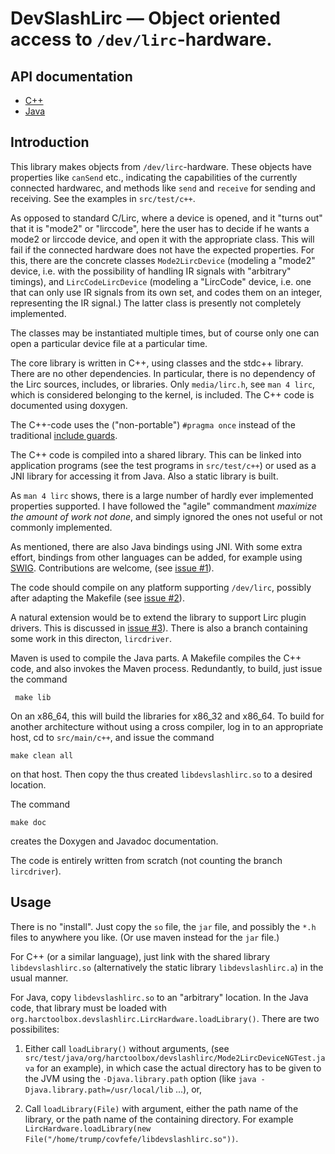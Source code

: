 # DevSlashLirc &mdash; Object oriented access to `/dev/lirc`-hardware.

## API documentation

* [C++](https://bengtmartensson.github.io/DevSlashLirc/cpp/)
* [Java](https://bengtmartensson.github.io/DevSlashLirc/java/)

## Introduction
This library makes objects from `/dev/lirc`-hardware. These objects have properties like `canSend` etc.,
indicating the capabilities of the currently connected hardwarec, and methods like `send` and `receive`
for sending and receiving. See the examples in `src/test/c++`.

As opposed to standard C/Lirc, where a device is opened, and it "turns out" that it is "mode2" or "lirccode",
here the user has to decide if he wants a mode2 or lirccode device, and open it with the appropriate class.
This will fail if the connected hardware does not have the expected properties.  For this,
there are the concrete classes `Mode2LircDevice` (modeling a "mode2" device, i.e. with the possibility of
handling IR signals with "arbitrary" timings), and `LircCodeLircDevice` (modeling a "LircCode" device, i.e.
one that can only use IR signals from its own set, and codes them on an integer, representing the IR
signal.) The latter class is presently not completely implemented.

The classes may be instantiated multiple times,
but of course only one can open a particular device file at a particular time.

The core library is written in C++, using classes and the stdc++ library.
There are no other dependencies. In particular, there is no dependency of the
Lirc sources, includes, or libraries. Only `media/lirc.h`, see `man 4 lirc`, which is considered
belonging to the kernel, is included. The C++ code is documented using doxygen.

The C++-code uses the ("non-portable") `#pragma once` instead of the traditional
[include guards](https://en.wikipedia.org/wiki/Include_guard).

The C++ code is compiled into a shared library. This can be linked into application programs (see the test
programs in `src/test/c++`) or used as a JNI library for accessing it from Java.
Also a static library is built.

As `man 4 lirc` shows, there is a large number of hardly ever implemented properties supported. I have followed
the "agile" commandment _maximize the amount of work not done_, and simply ignored the ones not useful or not
commonly implemented.

As mentioned, there are also Java bindings using JNI. With some extra effort, bindings
from other languages can be added, for example using [SWIG](https://en.wikipedia.org/wiki/SWIG).
Contributions are welcome, (see [issue #1](https://github.com/bengtmartensson/DevSlashLirc/issues/1)).

The code should compile on any platform supporting `/dev/lirc`, possibly after adapting the Makefile
(see [issue #2](https://github.com/bengtmartensson/DevSlashLirc/issues/2)).

A natural extension would be to extend the library to support Lirc plugin drivers. This is discussed in [issue #3](https://github.com/bengtmartensson/DevSlashLirc/issues/3)).
There is also a branch containing some work in this directon, `lircdriver`.

Maven is used to compile the Java parts. A Makefile compiles the C++ code, and also invokes the Maven process.
Redundantly, to build, just issue the command

     make lib

On an x86_64, this will build the libraries for x86_32 and x86_64.
To build for another architecture without using a cross compiler,
log in to an appropriate host, cd to `src/main/c++`, and issue the command

    make clean all

on that host.
Then copy the thus created `libdevslashlirc.so` to a desired location.

The command

    make doc

creates the Doxygen and Javadoc documentation.

The code is entirely written from scratch (not counting the branch `lircdriver`).

## Usage
There is no "install". Just copy the `so` file, the `jar` file, and possibly the `*.h` files to anywhere you like.
(Or use maven instead for the `jar` file.)

For C++ (or a similar language), just link with the shared library `libdevslashlirc.so`
(alternatively the static library `libdevslashlirc.a`) in the usual manner.

For Java, copy `libdevslashlirc.so` to an "arbitrary" location. In the Java code,
that library must be loaded with `org.harctoolbox.devslashlirc.LircHardware.loadLibrary()`.
There are two possibilites:

1. Either call `loadLibrary()` without arguments, (see
`src/test/java/org/harctoolbox/devslashlirc/Mode2LircDeviceNGTest.java` for an example),
in which case the actual directory has to be given to the JVM using the `-Djava.library.path`
option (like `java -Djava.library.path=/usr/local/lib` ...), or,

2. Call `loadLibrary(File)` with argument, either the path name of the library,
or the path name of the containing directory.
For example `LircHardware.loadLibrary(new File("/home/trump/covfefe/libdevslashlirc.so"))`.

